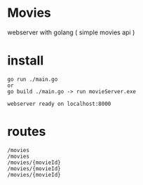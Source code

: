 # Movies
webserver with golang ( simple movies api )  

# install
    go run ./main.go
    or
    go build ./main.go -> run movieServer.exe
    
    webserver ready on localhost:8000

# routes
    /movies
    /movies
    /movies/{movieId}
    /movies/{movieId}
    /movies/{movieId}
